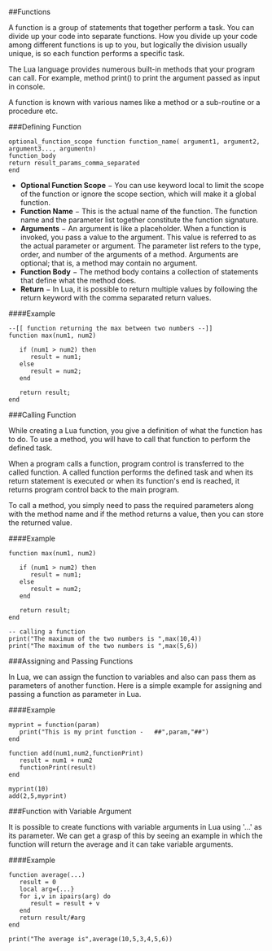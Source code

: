 ##Functions

A function is a group of statements that together perform a task. You can divide up your code into separate functions. How you divide up your code among different functions is up to you, but logically the division usually unique, is so each function performs a specific task.

The Lua language provides numerous built-in methods that your program can call. For example, method print() to print the argument passed as input in console.

A function is known with various names like a method or a sub-routine or a procedure etc.

###Defining Function

```
optional_function_scope function function_name( argument1, argument2, argument3..., argumentn)
function_body
return result_params_comma_separated
end
```

* **Optional Function Scope** − You can use keyword local to limit the scope of the function or ignore the scope section, which will make it a global function.
* **Function Name** − This is the actual name of the function. The function name and the parameter list together constitute the function signature.
* **Arguments** − An argument is like a placeholder. When a function is invoked, you pass a value to the argument. This value is referred to as the actual parameter or argument. The parameter list refers to the type, order, and number of the arguments of a method. Arguments are optional; that is, a method may contain no argument.
* **Function Body** − The method body contains a collection of statements that define what the method does.
* **Return** − In Lua, it is possible to return multiple values by following the return keyword with the comma separated return values.

####Example

```
--[[ function returning the max between two numbers --]]
function max(num1, num2)

   if (num1 > num2) then
      result = num1;
   else
      result = num2;
   end

   return result; 
end
```

###Calling Function

While creating a Lua function, you give a definition of what the function has to do. To use a method, you will have to call that function to perform the defined task.

When a program calls a function, program control is transferred to the called function. A called function performs the defined task and when its return statement is executed or when its function's end is reached, it returns program control back to the main program.

To call a method, you simply need to pass the required parameters along with the method name and if the method returns a value, then you can store the returned value.

####Example

```
function max(num1, num2)

   if (num1 > num2) then
      result = num1;
   else
      result = num2;
   end

   return result; 
end

-- calling a function
print("The maximum of the two numbers is ",max(10,4))
print("The maximum of the two numbers is ",max(5,6))
```

###Assigning and Passing Functions

In Lua, we can assign the function to variables and also can pass them as parameters of another function. Here is a simple example for assigning and passing a function as parameter in Lua.

####Example

```
myprint = function(param)
   print("This is my print function -   ##",param,"##")
end

function add(num1,num2,functionPrint)
   result = num1 + num2
   functionPrint(result)
end

myprint(10)
add(2,5,myprint)
```

###Function with Variable Argument

It is possible to create functions with variable arguments in Lua using '...' as its parameter. We can get a grasp of this by seeing an example in which the function will return the average and it can take variable arguments.

####Example

```
function average(...)
   result = 0
   local arg={...}
   for i,v in ipairs(arg) do
      result = result + v
   end
   return result/#arg
end

print("The average is",average(10,5,3,4,5,6))
```

